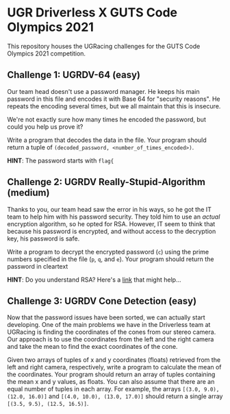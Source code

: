 # UGR Driverless X GUTS Code Olympics 2021

This repository houses the UGRacing challenges for the GUTS Code Olympics 2021 competition.

## Challenge 1: UGRDV-64 (easy)

Our team head doesn't use a password manager.  He keeps his main password in this file and encodes it with Base 64 for "security reasons".  He repeats the encoding several times, but we all maintain that this is insecure.

We're not exactly sure how many times he encoded the password, but could you help us prove it?

Write a program that decodes the data in the file. Your program should return a tuple of `(decoded_password, <number_of_times_encoded>)`.

**HINT**: The password starts with `flag{`

## Challenge 2: UGRDV Really-Stupid-Algorithm (medium)

Thanks to you, our team head saw the error in his ways, so he got the IT team to help him with his password security. They told him to use an *actual* encryption algorithm, so he opted for RSA.  However, IT seem to think that because his password is encrypted, and without access to the decryption key, his password is safe.

Write a program to decrypt the encrypted password (`c`) using the prime numbers specified in the file (`p`, `q`, and `e`). Your program should return the password in cleartext

**HINT**: Do you understand RSA? Here's a [link](https://en.wikipedia.org/wiki/RSA_(cryptosystem)) that might help... 

## Challenge 3: UGRDV Cone Detection (easy)

Now that the password issues have been sorted, we can actually start developing. One of the main problems we have in the Driverless team at UGRacing is finding the coordinates of the cones from our stereo camera. Our approach is to use the coordinates from the left and the right camera and take the mean to find the exact coordinates of the cone.

Given two arrays of tuples of x and y coordinates (floats) retrieved from the left and right camera, respectively, write a program to calculate the mean of the coordinates. Your program should return an array of tuples containing the mean x and y values, as floats. You can also assume that there are an equal number of tuples in each array. For example, the arrays `[(3.0, 9.0), (12.0, 16.0)]` and `[(4.0, 10.0), (13.0, 17.0)]` should return a single array `[(3.5, 9.5), (12.5, 16.5)]`.

